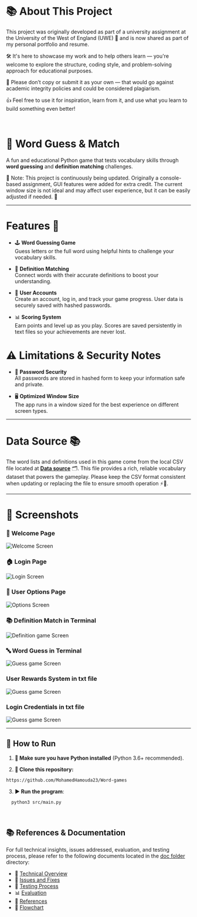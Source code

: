 # 📚 About This Project

This project was originally developed as part of a university assignment at the University of the West of England (UWE) 🏫 and is now shared as part of my personal portfolio and resume.

🛠️ It's here to showcase my work and to help others learn — you're welcome to explore the structure, coding style, and problem-solving approach for educational purposes.

🚫 Please don’t copy or submit it as your own — that would go against academic integrity policies and could be considered plagiarism.

👍 Feel free to use it for inspiration, learn from it, and use what you learn to build something even better!

<br>

# 🎯 Word Guess & Match  

A fun and educational Python game that tests vocabulary skills through **word guessing** and **definition matching** challenges.

📝 Note: This project is continuously being updated.
Originally a console-based assignment, GUI features were added for extra credit.
The current window size is not ideal and may affect user experience, but it can be easily adjusted if needed. 🙂

---

# Features 🎯

* 🕹️ **Word Guessing Game**  
  Guess letters or the full word using helpful hints to challenge your vocabulary skills.

* 🔗 **Definition Matching**  
  Connect words with their accurate definitions to boost your understanding.

* 👥 **User Accounts**  
  Create an account, log in, and track your game progress. User data is securely saved with hashed passwords.

* 📊 **Scoring System**  
  Earn points and level up as you play. Scores are saved persistently in text files so your achievements are never lost.

# ⚠️ Limitations & Security Notes

* 🔐 **Password Security**  
  All passwords are stored in hashed form to keep your information safe and private.

* 🖥️ **Optimized Window Size**  
  The app runs in a window sized for the best experience on different screen types.

---

# Data Source 📚

The word lists and definitions used in this game come from the local CSV file located at **[Data source](/src/CSWords.csv)**  🗂️. This file provides a rich, reliable vocabulary dataset that powers the gameplay. Please keep the CSV format consistent when updating or replacing the file to ensure smooth operation ⚡️🔄.

---


# 📸 Screenshots

### 👋 Welcome Page
![Welcome Screen](assets/Welcome.png)

### 🏠 Login Page
![Login Screen](assets/Login.png)

### 👤 User Options Page
![Options Screen](assets/Options.png)

### 📚 Definition Match in Terminal
![Definition game Screen](assets/Definition_game.png)

### 🔤 Word Guess in Terminal
 ![Guess game Screen](assets/Guess_game.png)

 ### User Rewards System in txt file
  ![Guess game Screen](assets/Rewards_System.png)

 ### Login Credentials in txt file
  ![Guess game Screen](assets/Login_Credentials.png)

 

---

## 🚀 How to Run  
1. **🧰 Make sure you have Python installed** (Python 3.6+ recommended).
   
2. **🔄 Clone this repository:**
```bash
https://github.com/MohamedHamouda23/Word-games
```

3. **▶️ Run the program**:

```bash
  python3 src/main.py
```

<br>

## 📚 References & Documentation

For full technical insights, issues addressed, evaluation, and testing process, please refer to the following documents located in the [doc folder](docs) directory:

- 📄 [Technical Overview](docs/Technical%20Overview.pdf)  
- 🐞 [Issues and Fixes](docs/Issues%20and%20Fixes.pdf)  
- 🧪 [Testing Process](docs/Testing%20process.pdf)  
- 📊 [Evaluation](docs//Evaluation.pdf)  
- 🔗 [References](docs//References.pdf)  
- 🔁 [Flowchart](docs/Flowchart.pdf)  

